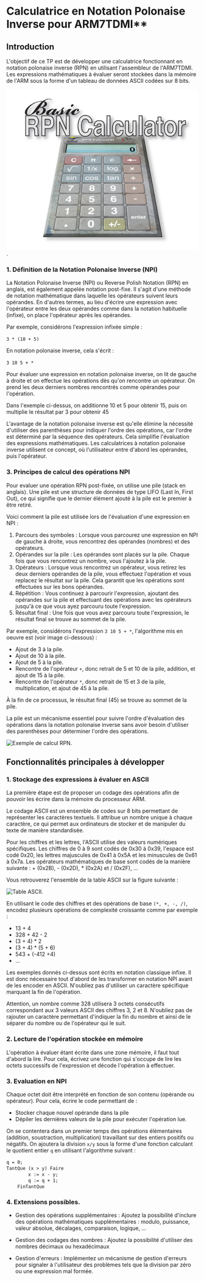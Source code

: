 # Calculatrice en Notation Polonaise Inverse pour ARM7TDMI**

## Introduction

L'objectif de ce TP est de développer une calculatrice fonctionnant en notation polonaise inverse (RPN) en utilisant l'assembleur de l'ARM7TDMI. Les expressions mathématiques à évaluer seront stockées dans la mémoire de l'ARM sous la forme d'un tableau de données ASCII codées sur 8 bits.

![Une Calculatrice RPN](../images/rpn_calculator.jpg "Une Calculatrice RPN").



### 1. Définition de la Notation Polonaise Inverse (NPI)

La Notation Polonaise Inverse (NPI) ou Reverse Polish Notation (RPN) en anglais, est également appelée notation post-fixe. Il s'agit d'une méthode de notation mathématique dans laquelle les opérateurs suivent leurs opérandes. En d'autres termes, au lieu d'écrire une expression avec l'opérateur entre les deux opérandes comme dans la notation habituelle (infixe), on place l'opérateur après les opérandes.

Par exemple, considérons l'expression infixée simple :

```3 * (10 + 5)```

En notation polonaise inverse, cela s'écrit :

```3 10 5 + *```

Pour évaluer une expression en notation polonaise inverse, on lit de gauche à droite et on effectue les opérations dès qu'on rencontre un opérateur. On prend les deux derniers nombres rencontrés comme opérandes pour l'opération.

Dans l'exemple ci-dessus, on additionne 10 et 5 pour obtenir 15, puis on multiplie le résultat par 3 pour obtenir 45

L'avantage de la notation polonaise inverse est qu'elle élimine la nécessité d'utiliser des parenthèses pour indiquer l'ordre des opérations, car l'ordre est déterminé par la séquence des opérateurs. Cela simplifie l'évaluation des expressions mathématiques. Les calculatrices à notation polonaise inverse utilisent ce concept, où l'utilisateur entre d'abord les opérandes, puis l'opérateur.


### 3. Principes de calcul des opérations NPI

Pour evaluer une opération RPN post-fixée, on utilise une pile (stack en anglais). Une pile est une structure de données de type LIFO (Last In, First Out), ce qui signifie que le dernier élément ajouté à la pile est le premier à être retiré.

Voici comment la pile est utilisée lors de l'évaluation d'une expression en NPI :

1. Parcours des symboles : Lorsque vous parcourez une expression en NPI de gauche à droite, vous rencontrez des opérandes (nombres) et des opérateurs.
2. Opérandes sur la pile : Les opérandes sont placés sur la pile. Chaque fois que vous rencontrez un nombre, vous l'ajoutez à la pile.
3. Opérateurs : Lorsque vous rencontrez un opérateur, vous retirez les deux derniers opérandes de la pile, vous effectuez l'opération et vous replacez le résultat sur la pile. Cela garantit que les opérations sont effectuées sur les bons opérandes.
4. Répétition : Vous continuez à parcourir l'expression, ajoutant des opérandes sur la pile et effectuant des opérations avec les opérateurs jusqu'à ce que vous ayez parcouru toute l'expression.
5. Résultat final : Une fois que vous avez parcouru toute l'expression, le résultat final se trouve au sommet de la pile.

Par exemple, considérons l'expression ```3 10 5 + *```, 
l'algorithme mis en oeuvre est (voir image ci-dessous) : 

* Ajout de 3 à la pile.
* Ajout de 10 à la pile.
* Ajout de 5 à la pile.
* Rencontre de l'opérateur ```+```, donc retrait de 5 et 10 de la pile, addition, et ajout de 15 à la pile.
* Rencontre de l'opérateur ```*```, donc retrait de 15 et 3 de la pile, multiplication, et ajout de 45 à la pile.

À la fin de ce processus, le résultat final (45) se trouve au sommet de la pile.

La pile est un mécanisme essentiel pour suivre l'ordre d'évaluation des opérations dans la notation polonaise inverse sans avoir besoin d'utiliser des parenthèses pour déterminer l'ordre des opérations.

![Exemple de calcul RPN](images/RPN-sample.png "Exemple de calcul RPN").

## Fonctionnalités principales à développer

### 1. Stockage des expressions à évaluer en ASCII

La première étape est de proposer un codage des opérations afin de pouvoir les écrire dans la mémoire du processeur ARM.

Le codage ASCII est un ensemble de codes sur 8 bits permettant de représenter les caractères textuels. Il attribue un nombre unique à chaque caractère, ce qui permet aux ordinateurs de stocker et de manipuler du texte de manière standardisée.

Pour les chiffres et les lettres, l'ASCII utilise des valeurs numériques spécifiques. Les chiffres de 0 à 9 sont codés de 0x30 à 0x39, l'espace est codé 0x20, les lettres majuscules de 0x41 à 0x5A et les minuscules de 0x61 à 0x7a. Les opérateurs mathématiques de base sont codés de la manière suivante : + (0x2B), - (0x2D), * (0x2A) et / (0x2F), ...

Vous retrouverez l'ensemble de la table ASCII sur la figure suivante :

![Table ASCII](images/ASCII-Table.png "Table ASCII").

En utilisant le code des chiffres et des opérations de base 
```(*, +, -, /)```, encodez plusieurs opérations de complexité croissante comme par exemple :
* 13 + 4 
* 328 + 42 - 2
* (3 + 4) * 2
* (3 + 4) * (5 + 6)
* 543 + (-412 +4)
* ...

Les exemples donnés ci-dessus sont écrits en notation classique infixe. Il est donc nécessaire tout d'abord de les transformer en notation NPI avant de les encoder en ASCII. N'oubliez pas d'utiliser un caractère spécifique marquant la fin de l'opération. 

Attention, un nombre comme 328 utilisera 3 octets consécutifs correspondant aux 3 valeurs ASCII des chiffres 3, 2 et 8. N'oubliez pas de rajouter un caractère permettant d'indiquer la fin du nombre et ainsi de le séparer du nombre ou de l'opérateur qui le suit.

### 2. Lecture de l'opération stockée en mémoire

L'opération à évaluer étant écrite dans une zone mémoire, il faut tout d'abord la lire. Pour cela, écrivez une fonction qui s'occupe de lire les octets successifs de l'expression et décode l'opération à effectuer.

### 3. Evaluation en NPI

Chaque octet doit être interprété en fonction de son contenu (opérande ou opérateur). Pour cela, écrire le code permettant de : 
* Stocker chaque nouvel opérande dans la pile 
* Dépiler les dernières valeurs de la pile pour exécuter l'opération lue.

On se contentera dans un premier temps des opérations élémentaires (addition, soustraction, multiplication) travaillant sur des entiers positifs ou négatifs. 
On ajoutera la division 
```x/y``` sous la forme d'une fonction calculant le quotient entier 
```q``` en utilisant l'algorithme suivant :
```
q = 0;
TantQue (x > y) Faire
        x := x - y;
        q := q + 1;
    FinTantQue
```

### 4. Extensions possibles.

* Gestion des opérations supplémentaires : Ajoutez la possibilité d'inclure des opérations mathématiques supplémentaires : modulo, puissance, valeur absolue, décalages, comparaison, logique, ...

* Gestion des codages des nombres : Ajoutez la possibilité d'utiliser des nombres décimaux ou hexadécimaux

* Gestion d'erreurs : Implémentez un mécanisme de gestion d'erreurs pour signaler à l'utilisateur des problèmes tels que la division par zéro ou une expression mal formée.


